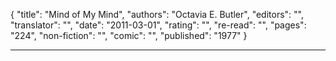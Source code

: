 {
"title": "Mind of My Mind",
"authors": "Octavia E. Butler",
"editors": "",
"translator": "",
"date": "2011-03-01",
"rating": "",
"re-read": "",
"pages": "224",
"non-fiction": "",
"comic": "",
"published": "1977"
}

---
